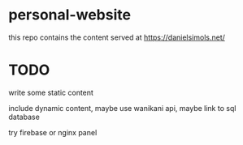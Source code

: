 # personal-website
this repo contains the content served at https://danielsimols.net/

# TODO
write some static content

include dynamic content, maybe use wanikani api, maybe link to sql database

try firebase or nginx panel
